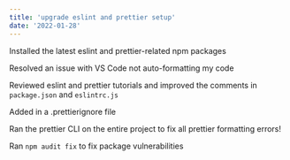 ```yaml
---
title: 'upgrade eslint and prettier setup'
date: '2022-01-28'
---
```


Installed the latest eslint and prettier-related npm packages

Resolved an issue with VS Code not auto-formatting my code

Reviewed eslint and prettier tutorials and improved the comments in `package.json` and `eslintrc.js`

Added in a .prettierignore file

Ran the prettier CLI on the entire project to fix all prettier formatting errors!

Ran `npm audit fix` to fix package vulnerabilities

